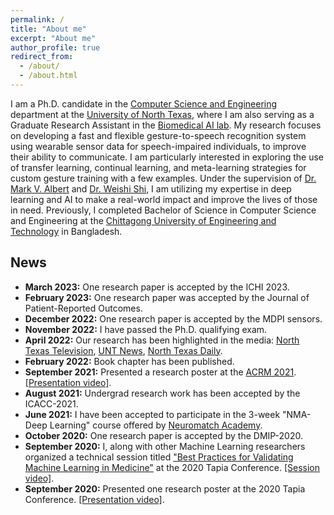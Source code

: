 ```yaml
---
permalink: /
title: "About me"
excerpt: "About me"
author_profile: true
redirect_from: 
  - /about/
  - /about.html
---
```


I am a Ph.D. candidate in the [Computer Science and Engineering](https://computerscience.engineering.unt.edu/) department at the [University of North Texas](https://www.unt.edu/), where I am also serving as a Graduate Research Assistant in the [Biomedical AI lab](https://www.biomed-ai.com/home). My research focuses on developing a fast and flexible gesture-to-speech recognition system using wearable sensor data for speech-impaired individuals, to improve their ability to communicate. I am particularly interested in exploring the use of transfer learning, continual learning, and meta-learning strategies for custom gesture training with a few examples. Under the supervision of [Dr. Mark V. Albert](https://sites.google.com/view/biomed-ai/people/mark-v-albert) and [Dr. Weishi Shi](https://scholar.google.com/citations?user=nAPZIPsAAAAJ&hl=en), I am utilizing my expertise in deep learning and AI to make a real-world impact and improve the lives of those in need. Previously, I completed Bachelor of Science in Computer Science and Engineering at the [Chittagong University of Engineering and Technology](https://www.cuet.ac.bd/) in Bangladesh.

News
------
- **March 2023:** One research paper is accepted by the ICHI 2023.
- **February 2023:** One research paper was accepted by the Journal of Patient-Reported Outcomes.
- **December 2022:** One research paper is accepted by the MDPI sensors.
- **November 2022:** I have passed the Ph.D. qualifying exam.
- **April 2022:** Our research has been highlighted in the media: [North Texas Television](https://drive.google.com/drive/folders/1R-uj8prAVvD_uNgFRwrRgXR5ic6PgDML), [UNT News](https://news.unt.edu/news-releases/unt-professor-works-improve-communication-people-unable-speak-and-limited-mobility), [North Texas Daily](https://www.ntdaily.com/professor-develops-talkmotion-app-for-those-unable-to-speak/).
- **February 2022:** Book chapter has been published.
- **September 2021:** Presented a research poster at the [ACRM 2021](https://acrm.org/meetings/2021-annual-conference/).[[Presentation video]](https://drive.google.com/file/d/1fhAtlYBALeYWYc0jBJgnK-GKQOB6CxaP/view?usp=sharing).
- **August 2021:** Undergrad research work has been accepted by the ICACC-2021.
- **June 2021:** I have been accepted to participate in the 3-week "NMA-Deep Learning" course offered by [Neuromatch Academy](https://academy.neuromatch.io/).
- **October 2020:** One research paper is accepted by the DMIP-2020.
- **September 2020:** I, along with other Machine Learning researchers organized a technical session titled ["Best Practices for Validating Machine Learning in Medicine"](https://tapia.harmonyapp.com/schedule/friday-september-18-2020/200pm-315pm/best-practices-for-validating-machine-learning-in-medicine/) at the 2020 Tapia Conference. [[Session video]](https://www.youtube.com/watch?v=YrtqujFsUco&ab_channel=TheBiomedicalAILabatUNT).
- **September 2020:** Presented one research poster at the 2020 Tapia Conference. [[Presentation video]](https://drive.google.com/file/d/1-ZCSfBYEvfRfv2AwdSI3CGROKYaP6-eW/view?usp=sharing).
